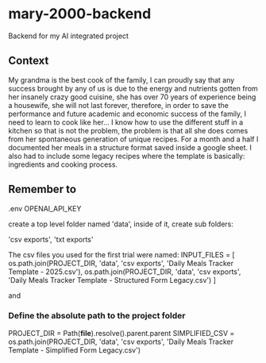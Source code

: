 # mary-2000-backend
Backend for my AI integrated project

## Context
My grandma is the best cook of the family, I can proudly say that any success brought by any of us is due to the energy and nutrients gotten from her insanely crazy good cuisine, she has over 70 years of experience being a housewife, she will not last forever, therefore, in order to save the performance and future academic and economic success of the family, I need to learn to cook like her... I know how to use the different stuff in a kitchen so that is not the problem, the problem is that all she does comes from her spontaneous generation of unique recipes. For a month and a half I documented her meals in a structure format saved inside a google sheet. I also had to include some legacy recipes where the template is basically: ingredients and cooking process.

## Remember to

.env
OPENAI_API_KEY


create a top level folder named 'data', inside of it, create sub folders:

'csv exports',
'txt exports'

The csv files you used for the first trial were named:
INPUT_FILES = [
    os.path.join(PROJECT_DIR, 'data', 'csv exports', 'Daily Meals Tracker Template - 2025.csv'),
    os.path.join(PROJECT_DIR, 'data', 'csv exports', 'Daily Meals Tracker Template - Structured Form Legacy.csv')
]

and

### Define the absolute path to the project folder
PROJECT_DIR = Path(__file__).resolve().parent.parent
SIMPLIFIED_CSV = os.path.join(PROJECT_DIR, 'data', 'csv exports', 'Daily Meals Tracker Template - Simplified Form Legacy.csv')


